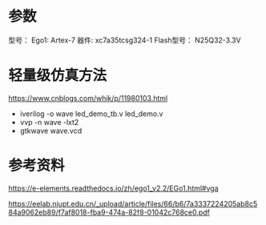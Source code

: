 # 参数
型号： Ego1: Artex-7
器件: xc7a35tcsg324-1
Flash型号： N25Q32-3.3V
# 轻量级仿真方法
https://www.cnblogs.com/whik/p/11980103.html
+ iverilog -o wave led_demo_tb.v led_demo.v
+ vvp -n wave -lxt2
+ gtkwave wave.vcd

# 参考资料
https://e-elements.readthedocs.io/zh/ego1_v2.2/EGo1.html#vga

https://eelab.njupt.edu.cn/_upload/article/files/66/b6/7a3337224205ab8c584a9062eb89/f7af8018-fba9-474a-82f8-01042c768ce0.pdf